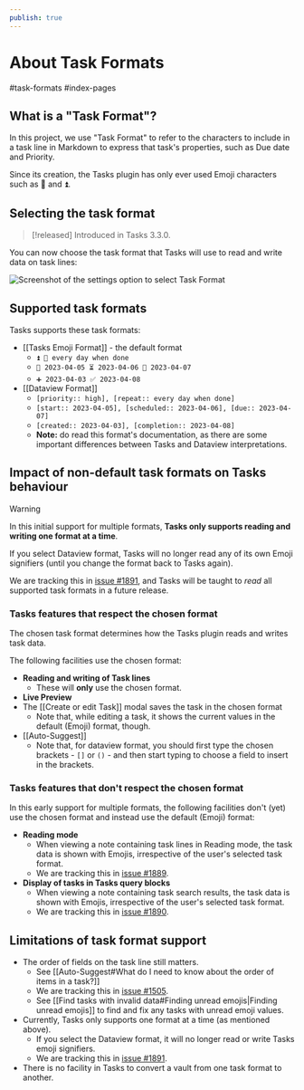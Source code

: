 ```yaml
---
publish: true
---
```


# About Task Formats

<span class="related-pages">#task-formats #index-pages</span>

## What is a "Task Format"?

In this project, we use "Task Format" to refer to the characters to include in a task line in Markdown to express that task's properties, such as Due date and Priority.

Since its creation, the Tasks plugin has only ever used Emoji characters such as 📅 and ⏫.

## Selecting the task format

> [!released]
> Introduced in Tasks 3.3.0.

You can now choose the task format that Tasks will use to read and write data on task lines:

![Screenshot of the settings option to select Task Format](settings-task-format.png)

## Supported task formats

Tasks supports these task formats:

- [[Tasks Emoji Format]] - the default format
  - `⏫ 🔁 every day when done`
  - `🛫 2023-04-05 ⏳ 2023-04-06 📅 2023-04-07`
  - `➕ 2023-04-03 ✅ 2023-04-08`
- [[Dataview Format]]
  - `[priority:: high], [repeat:: every day when done]`
  - `[start:: 2023-04-05], [scheduled:: 2023-04-06], [due:: 2023-04-07]`
  - `[created:: 2023-04-03], [completion:: 2023-04-08]`
  - **Note:** do read this format's documentation, as there are some important differences between Tasks and Dataview interpretations.

## Impact of non-default task formats on Tasks behaviour

> [!Warning]
> In this initial support for multiple formats, **Tasks only supports reading and writing one format at a time**.
>
> If you select Dataview format, Tasks will no longer read any of its own Emoji signifiers (until you change the format back to Tasks again).
>
> We are tracking this in [issue #1891](https://github.com/obsidian-tasks-group/obsidian-tasks/issues/1891), and Tasks will be taught to *read* all supported task formats in a future release.

### Tasks features that respect the chosen format

The chosen task format determines how the Tasks plugin reads and writes task data.

The following facilities use the chosen format:

- **Reading and writing of Task lines**
  - These will **only** use the chosen format.
- **Live Preview**
- The [[Create or edit Task]] modal saves the task in the chosen format
  - Note that, while editing a task, it shows the current values in the default (Emoji) format, though.
- [[Auto-Suggest]]
  - Note that, for dataview format, you should first type the chosen brackets - `[]` or `()` - and then start typing to choose a field to insert in the brackets.

### Tasks features that don't respect the chosen format

In this early support for multiple formats, the following facilities don't (yet) use the chosen format and instead use the default (Emoji) format:

- **Reading mode**
  - When viewing a note containing task lines in Reading mode, the task data is shown with Emojis, irrespective of the user's selected task format.
  - We are tracking this in [issue #1889](https://github.com/obsidian-tasks-group/obsidian-tasks/issues/1889).
- **Display of tasks in Tasks query blocks**
  - When viewing a note containing task search results, the task data is shown with Emojis, irrespective of the user's selected task format.
  - We are tracking this in [issue #1890](https://github.com/obsidian-tasks-group/obsidian-tasks/issues/1890).

## Limitations of task format support

- The order of fields on the task line still matters.
  - See [[Auto-Suggest#What do I need to know about the order of items in a task?]]
  - We are tracking this in [issue #1505](https://github.com/obsidian-tasks-group/obsidian-tasks/issues/1505).
  - See [[Find tasks with invalid data#Finding unread emojis|Finding unread emojis]] to find and fix any tasks with unread emoji values.
- Currently, Tasks only supports one format at a time (as mentioned above).
  - If you select the Dataview format, it will no longer read or write Tasks emoji signifiers.
  - We are tracking this in [issue #1891](https://github.com/obsidian-tasks-group/obsidian-tasks/issues/1891).
- There is no facility in Tasks to convert a vault from one task format to another.
